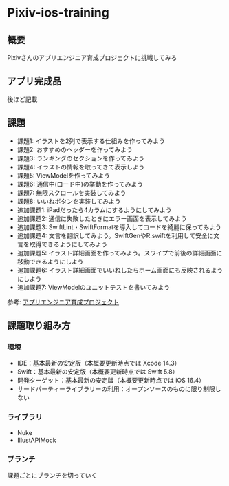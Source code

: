 # Pixiv-ios-training

## 概要
Pixivさんのアプリエンジニア育成プロジェクトに挑戦してみる

## アプリ完成品
後ほど記載

## 課題

- 課題1: イラストを2列で表示する仕組みを作ってみよう
- 課題2: おすすめのヘッダーを作ってみよう
- 課題3: ランキングのセクションを作ってみよう
- 課題4: イラストの情報を取ってきて表示しよう
- 課題5: ViewModelを作ってみよう
- 課題6: 通信中(ロード中)の挙動を作ってみよう
- 課題7: 無限スクロールを実装してみよう
- 課題8: いいねボタンを実装してみよう
- 追加課題1: iPadだったら4カラムにするようにしてみよう
- 追加課題2: 通信に失敗したときにエラー画面を表示してみよう
- 追加課題3: SwiftLint・SwiftFormatを導入してコードを綺麗に保ってみよう
- 追加課題4: 文言を翻訳してみよう。SwiftGenやR.swiftを利用して安全に文言を取得できるようにしてみよう
- 追加課題5: イラスト詳細画面を作ってみよう。スワイプで前後の詳細画面に移動できるようにしよう
- 追加課題6: イラスト詳細画面でいいねしたらホーム画面にも反映されるようにしよう
- 追加課題7: ViewModelのユニットテストを書いてみよう

参考: [アプリエンジニア育成プロジェクト](https://inside.pixiv.blog/2023/01/19/140000)

## 課題取り組み方

### 環境
- IDE：基本最新の安定版（本概要更新時点では Xcode 14.3）
- Swift：基本最新の安定版（本概要更新時点では Swift 5.8）
- 開発ターゲット：基本最新の安定版（本概要更新時点では iOS 16.4）
- サードパーティーライブラリーの利用：オープンソースのものに限り制限しない

### ライブラリ
- Nuke
- IllustAPIMock

### ブランチ
課題ごとにブランチを切っていく


